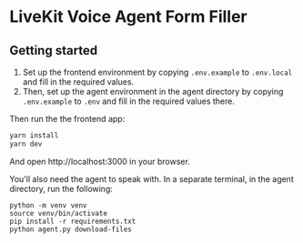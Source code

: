 # LiveKit Voice Agent Form Filler

## Getting started

1. Set up the frontend environment by copying `.env.example` to `.env.local` and fill in the required values.
2. Then, set up the agent environment in the agent directory by copying `.env.example` to `.env` and fill in the required values there.

Then run the the frontend app:

```bash
yarn install
yarn dev
```

And open http://localhost:3000 in your browser.

You'll also need the agent to speak with.
In a separate terminal, in the agent directory, run the following:

```console
python -m venv venv
source venv/bin/activate
pip install -r requirements.txt
python agent.py download-files
```
